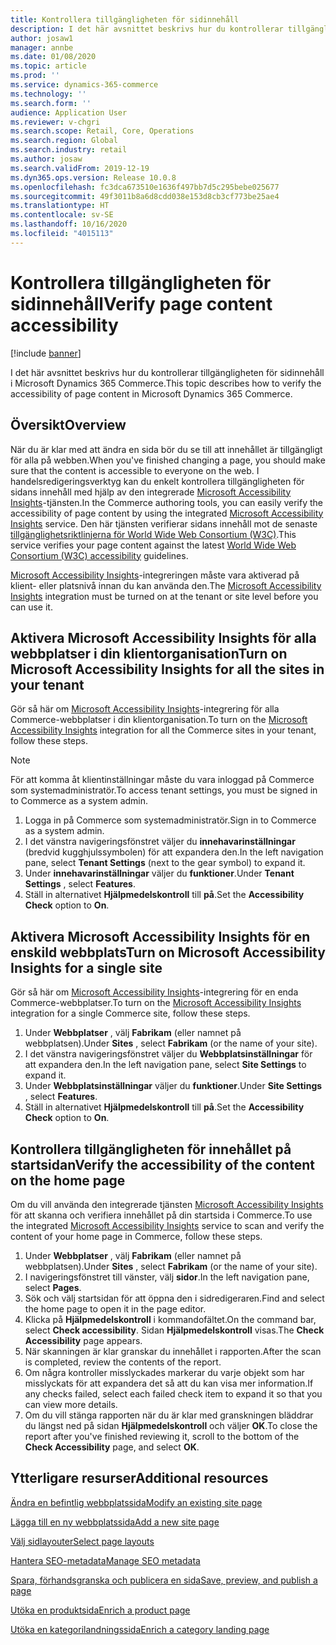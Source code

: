 ```yaml
---
title: Kontrollera tillgängligheten för sidinnehåll
description: I det här avsnittet beskrivs hur du kontrollerar tillgängligheten för sidinnehåll i Microsoft Dynamics 365 Commerce.
author: josaw1
manager: annbe
ms.date: 01/08/2020
ms.topic: article
ms.prod: ''
ms.service: dynamics-365-commerce
ms.technology: ''
ms.search.form: ''
audience: Application User
ms.reviewer: v-chgri
ms.search.scope: Retail, Core, Operations
ms.search.region: Global
ms.search.industry: retail
ms.author: josaw
ms.search.validFrom: 2019-12-19
ms.dyn365.ops.version: Release 10.0.8
ms.openlocfilehash: fc3dca673510e1636f497bb7d5c295bebe025677
ms.sourcegitcommit: 49f3011b8a6d8cdd038e153d8cb3cf773be25ae4
ms.translationtype: HT
ms.contentlocale: sv-SE
ms.lasthandoff: 10/16/2020
ms.locfileid: "4015113"
---
```

# <a name="verify-page-content-accessibility"></a><span data-ttu-id="04ccf-103">Kontrollera tillgängligheten för sidinnehåll</span><span class="sxs-lookup"><span data-stu-id="04ccf-103">Verify page content accessibility</span></span>


[!include [banner](includes/banner.md)]

<span data-ttu-id="04ccf-104">I det här avsnittet beskrivs hur du kontrollerar tillgängligheten för sidinnehåll i Microsoft Dynamics 365 Commerce.</span><span class="sxs-lookup"><span data-stu-id="04ccf-104">This topic describes how to verify the accessibility of page content in Microsoft Dynamics 365 Commerce.</span></span>

## <a name="overview"></a><span data-ttu-id="04ccf-105">Översikt</span><span class="sxs-lookup"><span data-stu-id="04ccf-105">Overview</span></span>

<span data-ttu-id="04ccf-106">När du är klar med att ändra en sida bör du se till att innehållet är tillgängligt för alla på webben.</span><span class="sxs-lookup"><span data-stu-id="04ccf-106">When you've finished changing a page, you should make sure that the content is accessible to everyone on the web.</span></span> <span data-ttu-id="04ccf-107">I handelsredigeringsverktyg kan du enkelt kontrollera tillgängligheten för sidans innehåll med hjälp av den integrerade [Microsoft Accessibility Insights](https://accessibilityinsights.io/)-tjänsten.</span><span class="sxs-lookup"><span data-stu-id="04ccf-107">In the Commerce authoring tools, you can easily verify the accessibility of page content by using the integrated [Microsoft Accessibility Insights](https://accessibilityinsights.io/) service.</span></span> <span data-ttu-id="04ccf-108">Den här tjänsten verifierar sidans innehåll mot de senaste [tillgänglighetsriktlinjerna för World Wide Web Consortium (W3C)](https://www.w3.org/standards/webdesign/accessibility).</span><span class="sxs-lookup"><span data-stu-id="04ccf-108">This service verifies your page content against the latest [World Wide Web Consortium (W3C) accessibility](https://www.w3.org/standards/webdesign/accessibility) guidelines.</span></span>

<span data-ttu-id="04ccf-109">[Microsoft Accessibility Insights](https://accessibilityinsights.io/)-integreringen måste vara aktiverad på klient- eller platsnivå innan du kan använda den.</span><span class="sxs-lookup"><span data-stu-id="04ccf-109">The [Microsoft Accessibility Insights](https://accessibilityinsights.io/) integration must be turned on at the tenant or site level before you can use it.</span></span>

## <a name="turn-on-microsoft-accessibility-insights-for-all-the-sites-in-your-tenant"></a><span data-ttu-id="04ccf-110">Aktivera Microsoft Accessibility Insights för alla webbplatser i din klientorganisation</span><span class="sxs-lookup"><span data-stu-id="04ccf-110">Turn on Microsoft Accessibility Insights for all the sites in your tenant</span></span>

<span data-ttu-id="04ccf-111">Gör så här om [Microsoft Accessibility Insights](https://accessibilityinsights.io/)-integrering för alla Commerce-webbplatser i din klientorganisation.</span><span class="sxs-lookup"><span data-stu-id="04ccf-111">To turn on the [Microsoft Accessibility Insights](https://accessibilityinsights.io/) integration for all the Commerce sites in your tenant, follow these steps.</span></span>

> [!NOTE]
> <span data-ttu-id="04ccf-112">För att komma åt klientinställningar måste du vara inloggad på Commerce som systemadministratör.</span><span class="sxs-lookup"><span data-stu-id="04ccf-112">To access tenant settings, you must be signed in to Commerce as a system admin.</span></span>

1. <span data-ttu-id="04ccf-113">Logga in på Commerce som systemadministratör.</span><span class="sxs-lookup"><span data-stu-id="04ccf-113">Sign in to Commerce as a system admin.</span></span>
1. <span data-ttu-id="04ccf-114">I det vänstra navigeringsfönstret väljer du **innehavarinställningar** (bredvid kugghjulssymbolen) för att expandera den.</span><span class="sxs-lookup"><span data-stu-id="04ccf-114">In the left navigation pane, select **Tenant Settings** (next to the gear symbol) to expand it.</span></span>
1. <span data-ttu-id="04ccf-115">Under **innehavarinställningar** väljer du **funktioner**.</span><span class="sxs-lookup"><span data-stu-id="04ccf-115">Under **Tenant Settings** , select **Features**.</span></span>
1. <span data-ttu-id="04ccf-116">Ställ in alternativet **Hjälpmedelskontroll** till **på**.</span><span class="sxs-lookup"><span data-stu-id="04ccf-116">Set the **Accessibility Check** option to **On**.</span></span>

## <a name="turn-on-microsoft-accessibility-insights-for-a-single-site"></a><span data-ttu-id="04ccf-117">Aktivera Microsoft Accessibility Insights för en enskild webbplats</span><span class="sxs-lookup"><span data-stu-id="04ccf-117">Turn on Microsoft Accessibility Insights for a single site</span></span>

<span data-ttu-id="04ccf-118">Gör så här om [Microsoft Accessibility Insights](https://accessibilityinsights.io/)-integrering för en enda Commerce-webbplatser.</span><span class="sxs-lookup"><span data-stu-id="04ccf-118">To turn on the [Microsoft Accessibility Insights](https://accessibilityinsights.io/) integration for a single Commerce site, follow these steps.</span></span>

1. <span data-ttu-id="04ccf-119">Under **Webbplatser** , välj **Fabrikam** (eller namnet på webbplatsen).</span><span class="sxs-lookup"><span data-stu-id="04ccf-119">Under **Sites** , select **Fabrikam** (or the name of your site).</span></span>
1. <span data-ttu-id="04ccf-120">I det vänstra navigeringsfönstret väljer du **Webbplatsinställningar** för att expandera den.</span><span class="sxs-lookup"><span data-stu-id="04ccf-120">In the left navigation pane, select **Site Settings** to expand it.</span></span>
1. <span data-ttu-id="04ccf-121">Under **Webbplatsinställningar** väljer du **funktioner**.</span><span class="sxs-lookup"><span data-stu-id="04ccf-121">Under **Site Settings** , select **Features**.</span></span>
1. <span data-ttu-id="04ccf-122">Ställ in alternativet **Hjälpmedelskontroll** till **på**.</span><span class="sxs-lookup"><span data-stu-id="04ccf-122">Set the **Accessibility Check** option to **On**.</span></span>

## <a name="verify-the-accessibility-of-the-content-on-the-home-page"></a><span data-ttu-id="04ccf-123">Kontrollera tillgängligheten för innehållet på startsidan</span><span class="sxs-lookup"><span data-stu-id="04ccf-123">Verify the accessibility of the content on the home page</span></span>

<span data-ttu-id="04ccf-124">Om du vill använda den integrerade tjänsten [Microsoft Accessibility Insights](https://accessibilityinsights.io/) för att skanna och verifiera innehållet på din startsida i Commerce.</span><span class="sxs-lookup"><span data-stu-id="04ccf-124">To use the integrated [Microsoft Accessibility Insights](https://accessibilityinsights.io/) service to scan and verify the content of your home page in Commerce, follow these steps.</span></span>

1. <span data-ttu-id="04ccf-125">Under **Webbplatser** , välj **Fabrikam** (eller namnet på webbplatsen).</span><span class="sxs-lookup"><span data-stu-id="04ccf-125">Under **Sites** , select **Fabrikam** (or the name of your site).</span></span>
1. <span data-ttu-id="04ccf-126">I navigeringsfönstret till vänster, välj **sidor**.</span><span class="sxs-lookup"><span data-stu-id="04ccf-126">In the left navigation pane, select **Pages**.</span></span>
1. <span data-ttu-id="04ccf-127">Sök och välj startsidan för att öppna den i sidredigeraren.</span><span class="sxs-lookup"><span data-stu-id="04ccf-127">Find and select the home page to open it in the page editor.</span></span>
1. <span data-ttu-id="04ccf-128">Klicka på **Hjälpmedelskontroll** i kommandofältet.</span><span class="sxs-lookup"><span data-stu-id="04ccf-128">On the command bar, select **Check accessibility**.</span></span> <span data-ttu-id="04ccf-129">Sidan **Hjälpmedelskontroll** visas.</span><span class="sxs-lookup"><span data-stu-id="04ccf-129">The **Check Accessibility** page appears.</span></span>
1. <span data-ttu-id="04ccf-130">När skanningen är klar granskar du innehållet i rapporten.</span><span class="sxs-lookup"><span data-stu-id="04ccf-130">After the scan is completed, review the contents of the report.</span></span>
1. <span data-ttu-id="04ccf-131">Om några kontroller misslyckades markerar du varje objekt som har misslyckats för att expandera det så att du kan visa mer information.</span><span class="sxs-lookup"><span data-stu-id="04ccf-131">If any checks failed, select each failed check item to expand it so that you can view more details.</span></span>
1. <span data-ttu-id="04ccf-132">Om du vill stänga rapporten när du är klar med granskningen bläddrar du längst ned på sidan **Hjälpmedelskontroll** och väljer **OK**.</span><span class="sxs-lookup"><span data-stu-id="04ccf-132">To close the report after you've finished reviewing it, scroll to the bottom of the **Check Accessibility** page, and select **OK**.</span></span>

## <a name="additional-resources"></a><span data-ttu-id="04ccf-133">Ytterligare resurser</span><span class="sxs-lookup"><span data-stu-id="04ccf-133">Additional resources</span></span>

[<span data-ttu-id="04ccf-134">Ändra en befintlig webbplatssida</span><span class="sxs-lookup"><span data-stu-id="04ccf-134">Modify an existing site page</span></span>](modify-existing-page.md)

[<span data-ttu-id="04ccf-135">Lägga till en ny webbplatssida</span><span class="sxs-lookup"><span data-stu-id="04ccf-135">Add a new site page</span></span>](add-new-page.md)

[<span data-ttu-id="04ccf-136">Välj sidlayouter</span><span class="sxs-lookup"><span data-stu-id="04ccf-136">Select page layouts</span></span>](select-page-layouts.md)

[<span data-ttu-id="04ccf-137">Hantera SEO-metadata</span><span class="sxs-lookup"><span data-stu-id="04ccf-137">Manage SEO metadata</span></span>](manage-seo-metadata.md)

[<span data-ttu-id="04ccf-138">Spara, förhandsgranska och publicera en sida</span><span class="sxs-lookup"><span data-stu-id="04ccf-138">Save, preview, and publish a page</span></span>](save-preview-publish-page.md)

[<span data-ttu-id="04ccf-139">Utöka en produktsida</span><span class="sxs-lookup"><span data-stu-id="04ccf-139">Enrich a product page</span></span>](enrich-product-page.md)

[<span data-ttu-id="04ccf-140">Utöka en kategorilandningssida</span><span class="sxs-lookup"><span data-stu-id="04ccf-140">Enrich a category landing page</span></span>](enrich-category-page.md)
